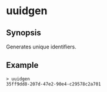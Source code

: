 <!--
# Copyright © (C) 2017 Emory Merryman <emory.merryman@gmail.com>
#   This file is part of uuidgen.
#
#   uuidgen is free software: you can redistribute it and/or modify
#   it under the terms of the GNU General Public License as published by
#   the Free Software Foundation, either version 3 of the License, or
#   (at your option) any later version.
#
#   uuidgen is distributed in the hope that it will be useful,
#   but WITHOUT ANY WARRANTY; without even the implied warranty of
#   MERCHANTABILITY or FITNESS FOR A PARTICULAR PURPOSE.  See the
#   GNU General Public License for more details.
#
#   You should have received a copy of the GNU General Public License
#   along with uuidgen.  If not, see <http://www.gnu.org/licenses/>.
-->
# uuidgen

## Synopsis

Generates unique identifiers.

## Example

```
> uuidgen
35ff9dd8-207d-47e2-90e4-c29578c2a701

```
